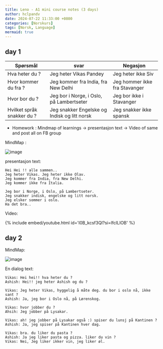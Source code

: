 ```yaml
---
title: Leno - A1 mini course notes (3 days)
author: hclpandv
date: 2024-07-22 11:33:00 +0800
categories: [Norskurs]
tags: [Norsk, Language]
mermaid: true
---
```


## day 1

| Spørsmål  | svar | Negasjon |
|---|---|---|
| Hva heter du ? | Jeg heter Vikas Pandey | Jeg heter ikke Siv |
| Hvor kommer du fra ? | Jeg kommer fra India, fra New Delhi  | Jeg hommer ikke fra Stavanger |
| Hvor bor du ? | Jeg bor i Norge, i Oslo, på Lambertseter | Jeg bor ikke i Stavanger |
| Hvilket språk snakker du ? | Jeg snakker Engelske og Indisk og litt norsk | Jeg snakker ikke spansk |

* Homework : Mindmap of learnings -> presentasjon text -> Video of same and post all on FB group

MindMap :

![image](https://github.com/user-attachments/assets/3ebb83be-a30d-4a19-9992-b87d89dd9733)



presentasjon text:

```
Hei Hei !! alle sammen..
Jeg heter Vikas. Jeg heter ikke Olav.
Jeg kommer fra India, fra New Delhi.
Jeg kommer ikke fra Italia.

Jeg bor i Norge, i Oslo, på Lambertseter.
Jeg snakker indisk, engelske og litt norsk.
Jeg elsker sommer i oslo.
Ha det bra..
```
Video: 

{% include embed/youtube.html id='I0B_kcsf3QI?si=lfcILIOB' %}  

## day 2

MindMap:

![image](https://github.com/user-attachments/assets/18230f06-1685-4289-8222-5d51cffd7020)

En dialog text:

```
Vikas: Hei hei!! hva heter du ? 
Ashish: Hei!! jeg heter Ashish og du ?

Vikas: Jeg heter Vikas, hyggelig å måte deg. du bor i oslo nå, ikke sant ?
Ashish: Ja, jeg bor i Oslo nå, på Lørenskog.

Vikas: hvor jobber du ?
Ahsih: Jeg jobber på Lysakar.

Vikas: ah! jeg jobber på Lysakar også :) spiser du lunsj på Kantinen ?
Ashish: Ja, jeg spiser på Kantinen hver dag.

Vikas: bra. du liker du pasta ?
Ashish: Ja jeg liker pasta og pizza. liker du vin ?
Vikas: Nei, Jeg liker ikker vin, jeg liker øl.
```




